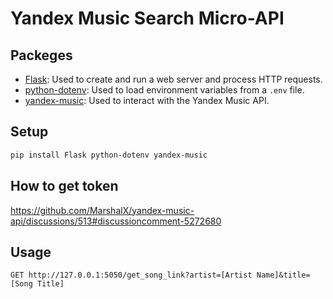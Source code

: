 # Yandex Music Search Micro-API

## Packeges

- [Flask](https://flask.palletsprojects.com/): Used to create and run a web server and process HTTP requests.
- [python-dotenv](https://pypi.org/project/python-dotenv/): Used to load environment variables from a `.env` file.
- [yandex-music](https://yandex-music.readthedocs.io/en/latest/): Used to interact with the Yandex Music API.

## Setup

```bash
pip install Flask python-dotenv yandex-music
```

## How to get token

https://github.com/MarshalX/yandex-music-api/discussions/513#discussioncomment-5272680

## Usage

```http
GET http://127.0.0.1:5050/get_song_link?artist=[Artist Name]&title=[Song Title]
```
